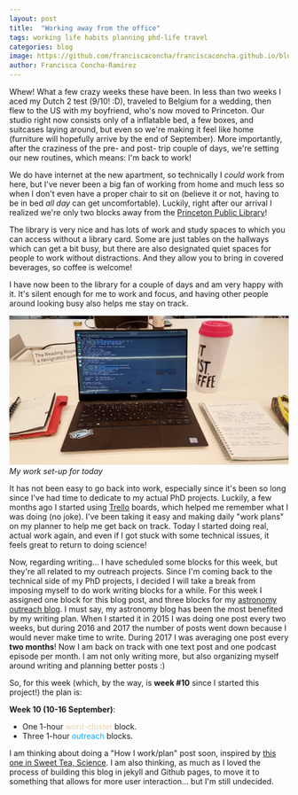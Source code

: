 ```yaml
---
layout: post
title:  "Working away from the office"
tags: working life habits planning phd-life travel
categories: blog
image: https://github.com/franciscaconcha/franciscaconcha.github.io/blob/master/images/blog/2018-09-10%2014.43.23.jpg?raw=true
author: Francisca Concha-Ramírez
---
```


Whew! What a few crazy weeks these have been. In less than two weeks I aced my Dutch 2 test (9/10! :D), traveled to Belgium for a wedding, then flew to the US with my boyfriend, who's now moved to Princeton. Our studio right now consists only of a inflatable bed, a few boxes, and suitcases laying around, but even so we're making it feel like home (furniture will hopefully arrive by the end of September). More importantly, after the craziness of the pre- and post- trip couple of days, we're setting our new routines, which means: I'm back to work!

We do have internet at the new apartment, so technically I _could_ work from here, but I've never been a big fan of working from home and much less so when I don't even have a proper chair to sit on (believe it or not, having to be in bed _all day_ can get uncomfortable). Luckily, right after our arrival I realized we're only two blocks away from the <a href="https://princetonlibrary.org/" target="blank">Princeton Public Library<i class="fa fa-fw fa-external-link"></i></a>!

The library is very nice and has lots of work and study spaces to which you can access without a library card. Some are just tables on the hallways which can get a bit busy, but there are also designated quiet spaces for people to work without distractions. And they allow you to bring in covered beverages, so coffee is welcome!

I have now been to the library for a couple of days and am very happy with it. It's silent enough for me to work and focus, and having other people around looking busy also helps me stay on track.

![Library](https://github.com/franciscaconcha/franciscaconcha.github.io/blob/master/images/blog/2018-09-10%2014.43.23.jpg?raw=true "Library")
*My work set-up for today*

It has not been easy to go back into work, especially since it's been so long since I've had time to dedicate to my actual PhD projects. Luckily, a few months ago I started using <a href="https://trello.com/" target="blank">Trello<i class="fa fa-fw fa-external-link"></i></a> boards, which helped me remember what I was doing (no joke). I've been taking it easy and making daily "work plans" on my planner to help me get back on track. Today I started doing real, actual work again, and even if I got stuck with some technical issues, it feels great to return to doing science!

Now, regarding writing... I have scheduled some blocks for this week, but they're all related to my outreach projects. Since I'm coming back to the technical side of my PhD projects, I decided I will take a break from imposing myself to do work writing blocks for a while. For this week I assigned one block for this blog post, and three blocks for my <a href="http://primerfoton.cl" target="blank">astronomy outreach blog<i class="fa fa-fw fa-external-link"></i></a>. I must say, my astronomy blog has been the most benefited by my writing plan. When I started it in 2015 I was doing one post every two weeks, but during 2016 and 2017 the number of posts went down because I would never make time to write. During 2017 I was averaging one post every **two months**! Now I am back on track with one text post and one podcast episode per month. I am not only writing more, but also organizing myself around writing and planning better posts :)

So, for this week (which, by the way, is **week #10** since I started this project!) the plan is:

**Week 10 (10-16 September)**:  
* One 1-hour <font color="#EAD2AC">word-cluster</font> block.  
* Three 1-hour <font color="#00aaff">outreach</font> blocks.  

I am thinking about doing a "How I work/plan" post soon, inspired by <a href="https://sweetteascience.com/2018/08/24/my-statstud-starter-satchel-set-up/" target="blank">this one in Sweet Tea, Science<i class="fa fa-fw fa-external-link"></i></a>. I am also thinking, as much as I loved the process of building this blog in jekyll and Github pages, to move it to something that allows for more user interaction... but I'm still undecided.

